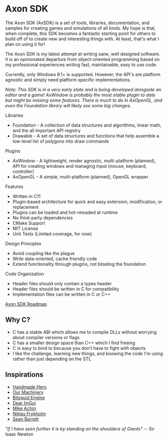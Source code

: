 # Axon SDK
The Axon SDK (AxSDK) is a set of tools, libraries, documentation, and samples for creating games and simulations of all kinds. My hope is that, when complete, this SDK becomes a fantastic starting point for others to build off of to create new and interesting things with. At least, that's what I plan on using it for!

The Axon SDK is my latest attempt at writing sane, well designed software. It is an opinionated departure from object-oriented programming based on my professional experiences writing fast, maintainable, easy to use code.

Currently, only Windows 8.1+ is supported. However, the API's are platform agnostic and simply need platform specific implementations.

_Note: This SDK is in a very early state and is being developed alongside an editor and a game! AxWindow is probably the most stable plugin to date but might be missing some features. There is much to do in AxOpenGL, and even the Foundation library will likely see some big changes._

Libraries
* Foundation - A collection of data structures and algorithms, linear math, and the all important API registry
* Drawable - A set of data structures and functions that help assemble a low-level list of polygons into draw commands

Plugins
* AxWindow - A lightweight, render agnostic, multi-platform (planned), API for creating windows and managing input (mouse, keyboard, controller)
* AxOpenGL - A simple, multi-platform (planned), OpenGL wrapper

Features
* Written in C11
* Plugin-based architecture for quick and easy extension, modification, or replacement
* Plugins can be loaded and hot-reloaded at runtime
* No third-party dependencies
* CMake Support
* MIT License
* Unit Tests (Limited coverage, for now)

Design Principles
* Avoid coupling like the plague
* Write data-oriented, cache friendly code
* Extend functionality through plugins, not bloating the foundation

Code Organization
* Header files should only contain a types header
* Header files should be written in C for compatibility
* Implementation files can be written in C or C++

[Axon SDK Roadmap](https://trello.com/b/a9z3gJWq)

## Why C?
* C has a stable ABI which allows me to compile DLLs without worrying about compiler versions or flags
* C has a smaller design space than C++ which I find freeing
* C is easy to bind to because you don't have to fight with objects
* I like the challenge, learning new things, and knowing the code I'm using rather than just depending on the STL

## Inspirations
* [Handmade Hero](https://handmadehero.org/)
* [Our Machinery](https://ourmachinery.com/)
* [Bitsquid Engine](http://bitsquid.blogspot.com/)
* [Dear ImGui](https://github.com/ocornut/imgui)
* [Mike Acton](https://twitter.com/mike_acton)
* [Niklas Frykholm](https://twitter.com/niklasfrykholm)
* [Sean Barrett](https://twitter.com/nothings)

_"If I have seen further it is by standing on the shoulders of Giants"_ -- Sir Isaac Newton